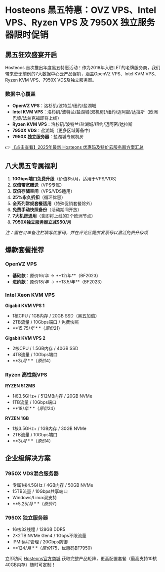 # Hosteons 黑五特惠：OVZ VPS、Intel VPS、Ryzen VPS 及 7950X 独立服务器限时促销

## 黑五狂欢盛宴开启

Hosteons 首次推出年度黑五特惠活动！作为2018年入驻LET的老牌服务商，我们带来史无前例的7大数据中心云产品促销，涵盖OpenVZ VPS、Intel KVM VPS、Ryzen KVM VPS、7950X VDS及独立服务器。

### 数据中心覆盖
- **OpenVZ VPS**：洛杉矶/波特兰/纽约/盐湖城
- **Intel KVM VPS**：洛杉矶/波特兰/盐湖城(双机房)/纽约/迈阿密/达拉斯（欧洲巴黎/法兰克福即将上线）
- **Ryzen KVM VPS**：洛杉矶/波特兰/盐湖城/纽约/迈阿密/达拉斯
- **7950X VDS**：盐湖城（更多区域筹备中）
- **7950X 独立服务器**：盐湖城专属机房

👉 [【点击查看】2025年最新 Hosteons 优惠码及特价云服务器方案汇总](https://bit.ly/hosteons)

## 八大黑五专属福利
1. **10Gbps端口免费升级**（价值$5/月，适用于VPS/VDS）
2. **双倍带宽赠送**（VPS专属）
3. **双倍存储空间**（VPS/VDS适用）
4. **25%永久折扣**（循环优惠）
5. **全系列常规套餐适用**（特殊促销套餐除外）
6. **免费手动快照备份**（活动期间开放）
7. **7大机房通用**（含即将上线的2个欧洲节点）
8. **7950X独立服务器立减$50/月**

*注：需在订单备注栏填写优惠码，并在评论区提供发票号以激活免费升级项*

## 爆款套餐推荐
### OpenVZ VPS
- **基础款**：原价$16/年 → **$12/年**（BF2023）
- **进阶款**：原价$18/年 → **$13.5/年**（BF2023）

### Intel Xeon KVM VPS
**Gigabit KVM VPS 1**  
- 1核CPU / 1GB内存 / 20GB SSD（黑五加倍）  
- 2TB流量 / 10Gbps端口 / 免费快照  
- **$15.75/年**（原价$21）  

**Gigabit KVM VPS 2**  
- 2核CPU / 1.5GB内存 / 40GB SSD  
- 4TB流量 / 10Gbps端口  
- **$3/月**（原价$4）  

### Ryzen 高性能VPS
**RYZEN 512MB**  
- 1核3.5GHz+ / 512MB内存 / 20GB NVMe  
- 1TB流量 / 10Gbps端口  
- **$18/年**（原价$24）  

**RYZEN 1GB**  
- 1核3.5GHz+ / 1GB内存 / 30GB NVMe  
- 2TB流量 / 10Gbps端口  
- **$3/月**（原价$4）  

## 企业级解决方案
### 7950X VDS混合服务器
- 专属1核4.5GHz / 4GB内存 / 50GB NVMe  
- 15TB流量 / 10Gbps共享端口  
- Windows/Linux双支持  
- **$5.25/月**（原价$7）  

### 7950X 独立服务器
- 16核32线程 / 128GB DDR5  
- 2×2TB NVMe Gen4 / 1Gbps不限流量  
- IPMI远程管理 / 20Gbps防御  
- **$124/月**（原价$175，优惠码BF7950）  

立即访问 [Hosteons官方商城](https://bit.ly/hosteons) 获取完整产品矩阵，更高配置套餐（最高支持10核40GB内存）随时可定制！